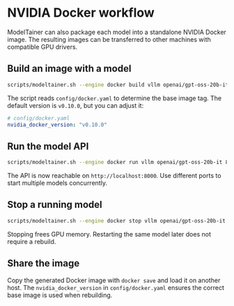 # NVIDIA Docker workflow

ModelTainer can also package each model into a standalone NVIDIA Docker image.
The resulting images can be transferred to other machines with compatible
GPU drivers.

## Build an image with a model

```bash
scripts/modeltainer.sh --engine docker build vllm openai/gpt-oss-20b-it
```

The script reads `config/docker.yaml` to determine the base image tag. The
default version is `v0.10.0`, but you can adjust it:

```yaml
# config/docker.yaml
nvidia_docker_version: "v0.10.0"
```

## Run the model API

```bash
scripts/modeltainer.sh --engine docker run vllm openai/gpt-oss-20b-it 8000
```

The API is now reachable on `http://localhost:8000`.
Use different ports to start multiple models concurrently.

## Stop a running model

```bash
scripts/modeltainer.sh --engine docker stop vllm openai/gpt-oss-20b-it 8000
```

Stopping frees GPU memory. Restarting the same model later does not
require a rebuild.

## Share the image

Copy the generated Docker image with `docker save` and load it on another
host. The `nvidia_docker_version` in `config/docker.yaml` ensures the correct
base image is used when rebuilding.
